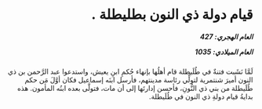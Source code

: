 <h1 dir="rtl">قيام دولة ذي النون بطليطلة .</h1>

<h5 dir="rtl">العام الهجري:  427

العام الميلادي: 1035

</h5>

<p dir="rtl">لَمَّا نَشَبت فتنةٌ في طُلَيطلة قام أهلُها بإنهاء حُكمِ ابنِ يعيش، واستدعوا عبد الرَّحمن بن ذي النون أميرَ شنتمرية لتولِّي رئاسة مدينتهم، فأرسل ابنَه إسماعيل فكان أوَّلَ مَن حكم طُلَيطلة من بني ذي النُّونِ، فأحسن إدارتَها إلى أن مات، فتولَّى بعده ابنُه المأمون. هذه بدايةُ قيام دولةِ ذي النون في طُلَيطلة.</p></br>
